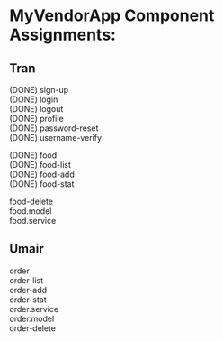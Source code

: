 MyVendorApp Component Assignments:
==================================


Tran
----
(DONE) sign-up <br />
(DONE) login <br />
(DONE) logout <br />
(DONE) profile <br />
(DONE) password-reset <br />
(DONE) username-verify <br />

(DONE) food <br />
(DONE) food-list <br />
(DONE) food-add <br />
(DONE) food-stat <br />

food-delete <br />
food.model <br />
food.service <br />


Umair
-----
order <br />
order-list <br />
order-add <br />
order-stat <br />
order.service <br />
order.model <br />
order-delete <br />
